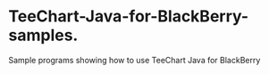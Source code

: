 TeeChart-Java-for-BlackBerry-samples.
=====================================

Sample programs showing how to use TeeChart Java for BlackBerry
